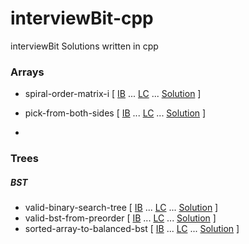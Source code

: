 # interviewBit-cpp
interviewBit Solutions written in cpp


### Arrays
* spiral-order-matrix-i [ [IB](https://www.interviewbit.com/problems/spiral-order-matrix-i/) ... [LC](https://leetcode.com/problems/spiral-matrix/description/)  ... [Solution](src/arrays/spiral-order-matrix-i.cpp) ]

* pick-from-both-sides  [ [IB](https://www.interviewbit.com/problems/pick-from-both-sides/) ... [LC](https://leetcode.com/problems/maximum-points-you-can-obtain-from-cards/description/) ... [Solution](src/arrays/pick-from-both-sides.cpp) ]

* 

### Trees

##### BST
* valid-binary-search-tree [ [IB](https://www.interviewbit.com/problems/valid-binary-search-tree/) ... [LC](https://leetcode.com/problems/validate-binary-search-tree/description/) ... [Solution](src/trees/valid-binary-search-tree.cpp) ]
* valid-bst-from-preorder [ [IB](https://leetcode.com/problems/verify-preorder-sequence-in-binary-search-tree/) ... [LC](https://leetcode.com/problems/validate-binary-search-tree/description/) ... [Solution](src/trees/valid-bst-from-preorder.cpp) ]
* sorted-array-to-balanced-bst [ [IB](https://www.interviewbit.com/problems/sorted-array-to-balanced-bst/) ... [LC](https://leetcode.com/problems/convert-sorted-array-to-binary-search-tree/description/) ... [Solution](src/trees/sorted-array-to-balanced-bst.cpp) ]

